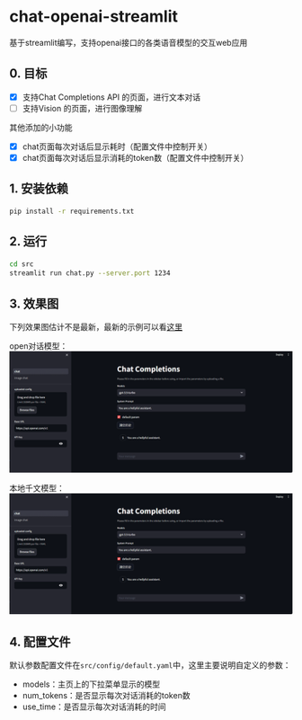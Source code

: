 # chat-openai-streamlit
基于streamlit编写，支持openai接口的各类语音模型的交互web应用

## 0. 目标

- [x] 支持Chat Completions API 的页面，进行文本对话
- [ ] 支持Vision 的页面，进行图像理解

其他添加的小功能

- [x] chat页面每次对话后显示耗时（配置文件中控制开关）
- [x] chat页面每次对话后显示消耗的token数（配置文件中控制开关）

## 1. 安装依赖

```bash
pip install -r requirements.txt
```

## 2. 运行

```bash
cd src
streamlit run chat.py --server.port 1234
```

## 3. 效果图
下列效果图估计不是最新，最新的示例可以看[这里]()

open对话模型：
![1](./file/1.gif)

本地千文模型：
![2](./file/2.gif)

## 4. 配置文件

默认参数配置文件在`src/config/default.yaml`中，这里主要说明自定义的参数：
* models：主页上的下拉菜单显示的模型
* num_tokens：是否显示每次对话消耗的token数
* use_time：是否显示每次对话消耗的时间
